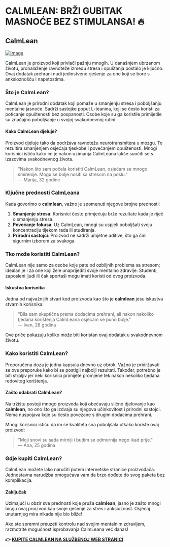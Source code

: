 # CALMLEAN: BRŽI GUBITAK MASNOĆE BEZ STIMULANSA! 🔥

## CalmLean

[![Image](https://www2.sellhealth.com/238/calmlean-website-screenshot.jpg)](https://gchaffi.com/RnKxRlfJ)

CalmLean je proizvod koji privlači pažnju mnogih. U današnjem ubrzanom životu, pronalaženje ravnoteže između stresa i opuštanja postalo je ključno. Ovaj dodatak prehrani nudi jedinstveno rješenje za one koji se bore s anksioznošću i napetostima.

### Što je CalmLean?

CalmLean je prirodni dodatak koji pomaže u smanjenju stresa i poboljšanju mentalne jasnoće. Sadrži sastojke poput L-teanina, koji se često koristi za poticanje opuštenosti bez pospanosti. Osobe koje su ga koristile primijetile su značajno poboljšanje u svojoj svakodnevnoj rutini.

#### Kako CalmLean djeluje?

Proizvod djeluje tako da podržava ravnotežu neurotransmitera u mozgu. To rezultira smanjenjem osjećaja tjeskobe i povećanjem opuštenosti. Mnogi korisnici ističu kako im je nakon uzimanja CalmLeana lakše suočiti se s izazovima svakodnevnog života.

> "Nakon što sam počela koristiti CalmLean, osjećam se mnogo smirenije. Mogu se bolje nositi sa stresom na poslu."  
> — Marija, 32 godine

### Ključne prednosti CalmLeana

Kada govorimo o **calmlean**, važno je spomenuti njegove brojne prednosti:

1. **Smanjenje stresa**: Korisnici često primjećuju brže rezultate kada je riječ o smanjenju stresa.
2. **Povećanje fokusa**: Uz CalmLean, mnogi su uspjeli poboljšati svoju koncentraciju tijekom rada ili studiranja.
3. **Prirodni sastojci**: Proizvod ne sadrži umjetne aditive, što ga čini sigurnim izborom za svakoga.

### Tko može koristiti CalmLean?

CalmLean nije samo za osobe koje pate od ozbiljnih problema sa stresom; idealan je i za one koji žele unaprijediti svoje mentalno zdravlje. Studenti, zaposleni ljudi ili čak sportaši mogu imati koristi od ovog proizvoda.

#### Iskustva korisnika

Jedna od najvažnijih stvari kod proizvoda kao što je **calmlean** jesu iskustva stvarnih korisnika:

> "Bila sam skeptična prema dodacima prehrani, ali nakon nekoliko tjedana korištenja CalmLeana osjećam se puno bolje."  
> — Ivan, 28 godina

Ove priče pokazuju koliko može biti koristan ovaj dodatak u svakodnevnom životu.

### Kako koristiti CalmLean?

Preporučena doza je jedna kapsula dnevno uz obrok. Važno je pridržavati se ove preporuke kako bi se postigli najbolji rezultati. Također, potrebno je biti strpljiv jer neki korisnici primijete promjene tek nakon nekoliko tjedana redovitog korištenja.

#### Zašto odabrati CalmLean?

Na tržištu postoji mnogo proizvoda koji obećavaju slično djelovanje kao **calmlean**, no ono što ga izdvaja su njegova učinkovitost i prirodni sastojci. Nema nuspojava koje su često povezane s drugim dodacima prehrani.

Mnogi korisnici ističu da im se kvaliteta sna poboljšala otkako koriste ovaj proizvod:

> "Moji snovi su sada mirniji i budim se odmornija nego ikad prije."  
> — Ana, 25 godina

### Gdje kupiti CalmLean?

CalmLean možete lako naručiti putem internetske stranice proizvođača. Jednostavna narudžba omogućava vam da brzo dođete do svog paketa bez komplikacija.

#### Zaključak

Uzimajući u obzir sve prednosti koje pruža **calmlean**, jasno je zašto mnogi biraju ovaj proizvod kao svoje rješenje za stres i anksioznost. Osjećaj unutarnjeg mira nikada nije bio bliže!

Ako ste spremni preuzeti kontrolu nad svojim mentalnim zdravljem, razmotrite mogućnost isprobavanja CalmLeana već danas!



**👉 [KUPITE CALMLEAN NA SLUŽBENOJ WEB STRANICI](https://gchaffi.com/RnKxRlfJ)**